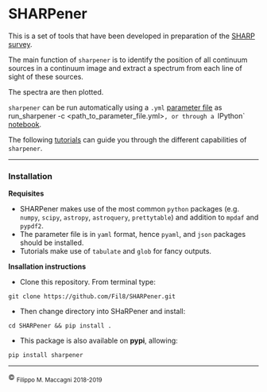 # SHARPener


This is a set of tools that have been developed in preparation of the [SHARP survey](
https://www.astron.nl/astronomy-group/apertif/science-projects/sharp-search-hi-absorption-apertif/sharp). 

The main function of `sharpener` is to identify the position of all continuum sources in a continuum image and extract
a spectrum from each line of sight of these sources. 

The spectra are then plotted. 

`sharpener` can be run automatically using a `.yml` [parameter file](https://github.com/Fil8/SHARPener/wiki/Parameter-file) as  run_sharpener -c <path_to_parameter_file.yml>`, or through a `IPython`
[notebook](https://github.com/Fil8/SHARPener/blob/master/tutorials/T2_automated_run.ipynb). 

The following [tutorials](https://github.com/Fil8/SHARPener/tree/master/tutorials) can guide you through the different capabilities of `sharpener`.

***

### Installation

**Requisites**
- SHARPener makes use of the most common `python` packages (e.g. `numpy`, `scipy`, `astropy`, `astroquery`, `prettytable`) and addition to `mpdaf` and `pypdf2`. 
- The parameter file is in `yaml` format, hence `pyaml`, and `json` packages should be installed.
- Tutorials make use of `tabulate` and `glob` for fancy outputs.

**Insallation instructions**
- Clone this repository. From terminal type:

```
git clone https://github.com/Fil8/SHARPener.git
```

- Then change directory into SHaRPener and install:

```
cd SHARPener && pip install .

```

- This package is also available on **pypi**, allowing:

```
pip install sharpener
```
 
 ***
 <p>&copy <sub> Filippo M. Maccagni 2018-2019 </sub></p>
